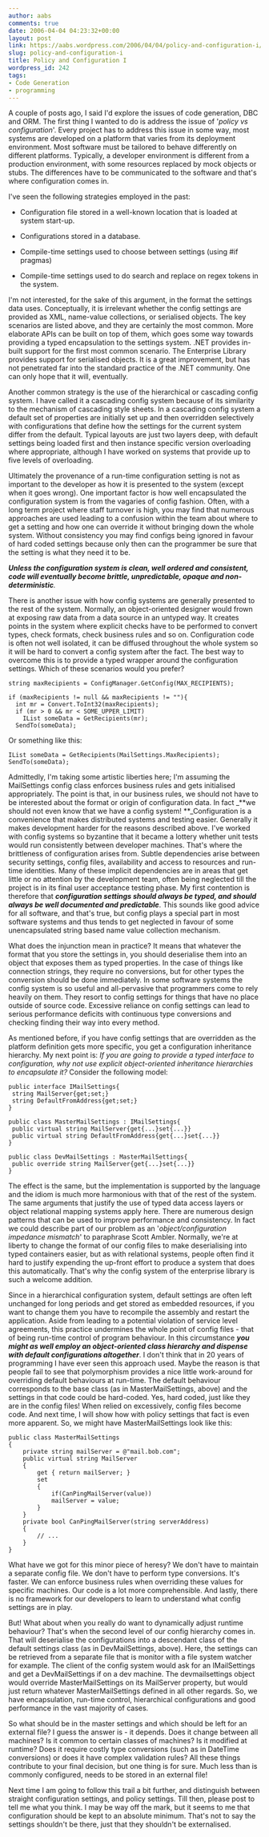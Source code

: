 ```yaml
---
author: aabs
comments: true
date: 2006-04-04 04:23:32+00:00
layout: post
link: https://aabs.wordpress.com/2006/04/04/policy-and-configuration-i/
slug: policy-and-configuration-i
title: Policy and Configuration I
wordpress_id: 242
tags:
- Code Generation
- programming
---
```


A couple of posts ago, I said I'd explore the issues of code generation, DBC and ORM. The first thing I wanted to do is address the issue of '_policy vs configuration_'. Every project has to address this issue in some way, most systems are developed on a platform that varies from its deployment environment. Most software must be tailored to behave differently on different platforms. Typically, a developer environment is different from a production environment, with some resources replaced by mock objects or stubs. The differences have to be communicated to the software and that's where configuration comes in.

I've seen the following strategies employed in the past:



	
  * Configuration file stored in a well-known location that is loaded at system start-up.

	
  * Configurations stored in a database.

	
  * Compile-time settings used to choose between settings (using #if pragmas)

	
  * Compile-time settings used to do search and replace on regex tokens in the system.


I'm not interested, for the sake of this argument, in the format the settings data uses. Conceptually, it is irrelevant whether the config settings are provided as XML, name-value collections, or serialised objects. The key scenarios are listed above, and they are certainly the most common. More elaborate APIs can be built on top of them, which goes some way towards providing a typed encapsulation to the settings system. .NET provides in-built support for the first most common scenario. The Enterprise Library provides support for serialised objects. It is a great improvement, but has not penetrated far into the standard practice of the .NET community. One can only hope that it will, eventually.

Another common strategy is the use of the hierarchical or cascading config system. I have called it a cascading config system because of its similarity to the mechanism of cascading style sheets. In a cascading config system a default set of properties are initially set up and then overridden selectively with configurations that define how the settings for the current system differ from the default. Typical layouts are just two layers deep, with default settings being loaded first and then instance specific version overloading where appropriate, although I have worked on systems that provide up to five levels of overloading.

Ultimately the provenance of a run-time configuration setting is not as important to the developer as how it is presented to the system (except when it goes wrong). One important factor is how well encapsulated the configuration system is from the vagaries of config fashion. Often, with a long term project where staff turnover is high, you may find that numerous approaches are used leading to a confusion within the team about where to get a setting and how one can override it without bringing down the whole system. Without consistency you may find configs being ignored in favour of hard coded settings because only then can the programmer be sure that the setting is what they need it to be.

_**Unless the configuration system is clean, well ordered and consistent, code will eventually become brittle, unpredictable, opaque and non-deterministic**._

There is another issue with how config systems are generally presented to the rest of the system. Normally, an object-oriented designer would frown at exposing raw data from a data source in an untyped way. It creates points in the system where explicit checks have to be performed to convert types, check formats, check business rules and so on. Configuration code is often not well isolated, it can be diffused throughout the whole system so it will be hard to convert a config system after the fact. The best way to overcome this is to provide a typed wrapper around the configuration settings. Which of these scenarios would you prefer?

    
    string maxRecipients = ConfigManager.GetConfig(MAX_RECIPIENTS);
    
    if (maxRecipients != null && maxRecipients != ""){
      int mr = Convert.ToInt32(maxRecipients);
      if (mr > 0 && mr < SOME_UPPER_LIMIT)
        IList someData = GetRecipients(mr);
      SendTo(someData);


Or something like this:

    
    IList someData = GetRecipients(MailSettings.MaxRecipients);
    SendTo(someData);


Admittedly, I'm taking some artistic liberties here; I'm assuming the MailSettings config class enforces business rules and gets initialised appropriately. The point is that, in our business rules, we should not have to be interested about the format or origin of configuration data. In fact _**we should not even know that we have a config system! **_Configuration is a convenience that makes distributed systems and testing easier. Generally it makes development harder for the reasons described above. I've worked with config systems so byzantine that it became a lottery whether unit tests would run consistently between developer machines. That's where the brittleness of configuration arises from. Subtle dependencies arise between security settings, config files, availability and access to resources and run-time identities. Many of these implicit dependencies are in areas that get little or no attention by the development team, often being neglected till the project is in its final user acceptance testing phase. My first contention is therefore that _**configuration settings should always be typed, and should always be well documented and predictable**_. This sounds like good advice for all software, and that's true, but config plays a special part in most software systems and thus tends to get neglected in favour of some unencapsulated string based name value collection mechanism.

What does the injunction mean in practice? It means that whatever the format that you store the settings in, you should deserialise them into an object that exposes them as typed properties. In the case of things like connection strings, they require no conversions, but for other types the conversion should be done immediately. In some software systems the config system is so useful and all-pervasive that programmers come to rely heavily on them. They resort to config settings for things that have no place outside of source code. Excessive reliance on config settings can lead to serious performance deficits with continuous type conversions and checking finding their way into every method.

As mentioned before, if you have config settings that are overridden as the platform definition gets more specific, you get a configuration inheritance hierarchy. My next point is: _If you are going to provide a typed interface to configuration, why not use explicit object-oriented inheritance hierarchies to encapsulate it?_ Consider the following model:

    
    public interface IMailSettings{
     string MailServer{get;set;}
     string DefaultFromAddress{get;set;}
    }
    
    public class MasterMailSettings : IMailSettings{
     public virtual string MailServer{get{...}set{...}}
     public virtual string DefaultFromAddress{get{...}set{...}}
    }
    
    public class DevMailSettings : MasterMailSettings{
     public override string MailServer{get{...}set{...}}
    }


The effect is the same, but the implementation is supported by the language and the idiom is much more harmonious with that of the rest of the system. The same arguments that justify the use of typed data access layers or object relational mapping systems apply here. There are numerous design patterns that can be used to improve performance and consistency. In fact we could describe part of our problem as an '_object/configuration impedance mismatch_' to paraphrase Scott Ambler. Normally, we're at liberty to change the format of our config files to make deserialising into typed containers easier, but as with relational systems, people often find it hard to justify expending the up-front effort to produce a system that does this automatically. That's why the config system of the enterprise library is such a welcome addition.

Since in a hierarchical configuration system, default settings are often left unchanged for long periods and get stored as embedded resources, if you want to change them you have to recompile the assembly and restart the application. Aside from leading to a potential violation of service level agreements, this practice undermines the whole point of config files - that of being run-time control of program behaviour. In this circumstance _**you might as well employ an object-oriented class hierarchy and dispense with default configurations altogether**_. I don't think that in 20 years of programming I have ever seen this approach used. Maybe the reason is that people fail to see that polymorphism provides a nice little work-around for overriding default behaviours at run-time. The default behaviour corresponds to the base class (as in MasterMailSettings, above) and the settings in that code could be hard-coded. Yes, hard coded, just like they are in the config files! When relied on excessively, config files become code. And next time, I will show how with policy settings that fact is even more apparent. So, we might have MasterMailSettings look like this:

    
    public class MasterMailSettings
    {
        private string mailServer = @"mail.bob.com";
        public virtual string MailServer
        {
            get { return mailServer; }
            set
            {
                if(CanPingMailServer(value))
                mailServer = value;
            }
        }
        private bool CanPingMailServer(string serverAddress)
        {
            // ...
        }
    }


What have we got for this minor piece of heresy? We don't have to maintain a separate config file. We don't have to perform type conversions. It's faster. We can enforce business rules when overriding these values for specific machines. Our code is a lot more comprehensible. And lastly, there is no framework for our developers to learn to understand what config settings are in play.

But! What about when you really do want to dynamically adjust runtime behaviour? That's when the second level of our config hierarchy comes in. That will deserialise the configurations into a descendant class of the default settings class (as in DevMailSettings, above). Here, the settings can be retrieved from a separate file that is monitor with a file system watcher for example. The client of the config system would ask for an IMailSettings and get a DevMailSettings if on a dev machine. The devmailsettings object would override MasterMailSettings on its MailServer property, but would just return whatever MasterMailSettings defined in all other regards. So, we have encapsulation, run-time control, hierarchical configurations and good performance in the vast majority of cases.

So what should be in the master settings and which should be left for an external file? I guess the answer is - it depends. Does it change between all machines? Is it common to certain classes of machines? Is it modified at runtime? Does it require costly type conversions (such as in DateTime conversions) or does it have complex validation rules? All these things contribute to your final decision, but one thing is for sure. Much less than is commonly configured, needs to be stored in an external file!

Next time I am going to follow this trail a bit further, and distinguish between straight configuration settings, and policy settings. Till then, please post to tell me what you think. I may be way off the mark, but it seems to me that configuration should be kept to an absolute minimum. That's not to say the settings shouldn't be there, just that they shouldn't be externalised.
